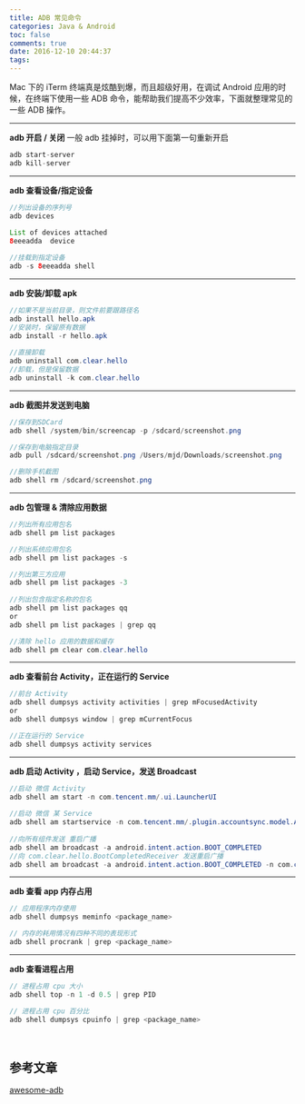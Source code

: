 ```yaml
---
title: ADB 常见命令
categories: Java & Android
toc: false
comments: true
date: 2016-12-10 20:44:37
tags:
---
```


Mac 下的 iTerm 终端真是炫酷到爆，而且超级好用，在调试 Android 应用的时候，在终端下使用一些 ADB 命令，能帮助我们提高不少效率，下面就整理常见的一些 ADB 操作。


<!--more-->
------

**adb 开启 / 关闭**  一般 adb 挂掉时，可以用下面第一句重新开启

  ```java
  adb start-server
  adb kill-server
  ```
------

**adb 查看设备/指定设备**

  ```java
  //列出设备的序列号
  adb devices 
    
  List of devices attached
  8eeeadda	device

  //挂载到指定设备
  adb -s 8eeeadda shell 

  ```
------

**adb 安装/卸载 apk**

  ```java
  //如果不是当前目录，则文件前要跟路径名
  adb install hello.apk 
  //安装时，保留原有数据
  adb install -r hello.apk 
    
  //直接卸载
  adb uninstall com.clear.hello 
  //卸载，但是保留数据
  adb uninstall -k com.clear.hello 

  ```
------

**adb 截图并发送到电脑**

  ```java
  //保存到SDCard
  adb shell /system/bin/screencap -p /sdcard/screenshot.png

  //保存到电脑指定目录
  adb pull /sdcard/screenshot.png /Users/mjd/Downloads/screenshot.png

  //删除手机截图
  adb shell rm /sdcard/screenshot.png

  ```
------

**adb 包管理 & 清除应用数据**

  ```java
  //列出所有应用包名
  adb shell pm list packages

  //列出系统应用包名
  adb shell pm list packages -s

  //列出第三方应用
  adb shell pm list packages -3  
    
  //列出包含指定名称的包名
  adb shell pm list packages qq
  or
  adb shell pm list packages | grep qq

  //清除 hello 应用的数据和缓存
  adb shell pm clear com.clear.hello 

  ```
------

**adb 查看前台 Activity，正在运行的 Service**

  ```java
  //前台 Activity
  adb shell dumpsys activity activities | grep mFocusedActivity
  or
  adb shell dumpsys window | grep mCurrentFocus

  //正在运行的 Service
  adb shell dumpsys activity services
  ```
------

**adb 启动 Activity ，启动 Service，发送 Broadcast**

  ```java
  //启动 微信 Activity
  adb shell am start -n com.tencent.mm/.ui.LauncherUI
    
  //启动 微信 某 Service
  adb shell am startservice -n com.tencent.mm/.plugin.accountsync.model.AccountAuthenticatorService
    
  //向所有组件发送 重启广播 
  adb shell am broadcast -a android.intent.action.BOOT_COMPLETED
  //向 com.clear.hello.BootCompletedReceiver 发送重启广播
  adb shell am broadcast -a android.intent.action.BOOT_COMPLETED -n com.clear.hello/.BootCompletedReceiver

  ```
------

**adb 查看 app 内存占用**

  ```java
  // 应用程序内存使用
  adb shell dumpsys meminfo <package_name>

  // 内存的耗用情况有四种不同的表现形式
  adb shell procrank | grep <package_name>

  ```
------

**adb 查看进程占用**

  ```java
  // 进程占用 cpu 大小
  adb shell top -n 1 -d 0.5 | grep PID

  // 进程占用 cpu 百分比
  adb shell dumpsys cpuinfo | grep <package_name>

  ```

  ​
## 参考文章
[awesome-adb](https://github.com/mzlogin/awesome-adb)


